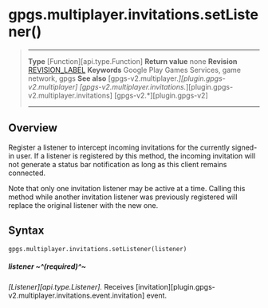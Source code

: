 # gpgs.multiplayer.invitations.setListener()

> --------------------- ------------------------------------------------------------------------------------------
> __Type__              [Function][api.type.Function]
> __Return value__      none
> __Revision__          [REVISION_LABEL](REVISION_URL)
> __Keywords__          Google Play Games Services, game network, gpgs
> __See also__          [gpgs-v2.multiplayer.*][plugin.gpgs-v2.multiplayer]
>                       [gpgs-v2.multiplayer.invitations.*][plugin.gpgs-v2.multiplayer.invitations]
>                       [gpgs-v2.*][plugin.gpgs-v2]
> --------------------- ------------------------------------------------------------------------------------------

## Overview

Register a listener to intercept incoming invitations for the currently signed-in user. If a listener is registered by this method, the incoming invitation will not generate a status bar notification as long as this client remains connected.

Note that only one invitation listener may be active at a time. Calling this method while another invitation listener was previously registered will replace the original listener with the new one.

## Syntax

	gpgs.multiplayer.invitations.setListener(listener)

##### listener ~^(required)^~
_[Listener][api.type.Listener]._ Receives [invitation][plugin.gpgs-v2.multiplayer.invitations.event.invitation] event.